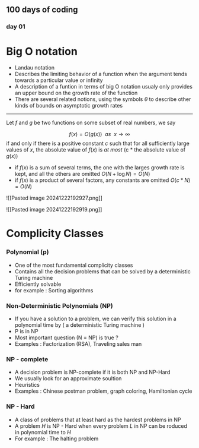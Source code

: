 
## 100 days of coding 
### day 01

# Big O notation 

* Landau notation
* Describes the limiting behavior of a function when the argument tends towards a particular value or infinity 
* A description of a funtion in terms of big O notation usualy only provides an upper bound on the growth rate of the function 
* There are several related notions, using the symbols $\theta$ to describe other kinds of bounds on asymptotic growth rates
---

Let $f$ and $g$ be two functions on some subset of real numbers,
we say 

$$f(x)= O(g(x))\ \ as \ \  x \to \infty  $$
if and only if there is a positive constant $c$ such that for all sufficiently large values of $x$, the absolute value of $f(x)$ is *at most* (c * the absolute value of $g(x)$)


* if $f(x)$ is a sum of several terms, the one with the larges growth rate is kept, and all the others are omitted $O(N+\log N) = O(N)$ 
*  if $f(x)$ is a product of several factors, any constants are omitted  $O(c*N) = O(N)$



![[Pasted image 20241222192927.png]]

![[Pasted image 20241222192919.png]]


# Complicity Classes 


### Polynomial (p)
* One of the most fundamental complicity classes 
* Contains all the decision problems that can be solved by a deterministic Turing machine  
* Efficiently solvable
* for example : Sorting algorithms

### Non-Deterministic Polynomials (NP) 
* If you have a solution to a problem, we can verify this solution in a polynomial time by ( a deterministic Turing machine )
* P is in NP
* Most important question (N = NP) is true ?
* Examples : Factorization (RSA), Traveling sales man 


### NP - complete
*  A decision problem is NP-complete if it is both NP and NP-Hard
* We usually look for an approximate soultion
* Heuristics 
* Examples : Chinese postman problem, graph coloring, Hamiltonian cycle 
### NP - Hard 
* A class of problems that at least hard as the hardest problems in NP 
* A problem $H$ is NP - Hard when every problem $L$ in NP can be roduced in polynomial time to $H$
* For example : The halting problem 
